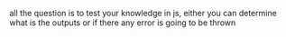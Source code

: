 all the question is to test your knowledge in js, either you can determine what is the outputs or if there any error is going to be thrown
